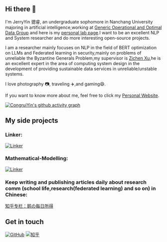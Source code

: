 ## Hi there 👋

  I'm JerryYin 骢睿, an undergraduate sophomore in Nanchang University majoring in artificial intelligence,working at [Generic Operational and Optimal Data Group](https://good.ncu.edu.cn/index.html) and here is my [personal lab page](https://good.ncu.edu.cn/~YinCR/).I want to be an excellent NLP and System researcher and do more interesting open-source projects.
    
  I am a researcher mainly focuses on NLP in the field of BERT optimization on LLMs and Federated learning in security,mainly on problems of unreliable the Byzantine Generals Problem,my supervisor is [Zichen Xu](https://good.ncu.edu.cn/Pages/Professor.html),he is an excellent expert in the area of computing system design in the development of providing sustainable data services in unreliable/unstable systems.

I love photography 📷, traveling ✈️,and gaming😄.  

If you want to know more about me, feel free to click my [Personal Website](https://JerryYin777.github.io).

[![CongruiYin's github activity graph](https://github-readme-activity-graph.cyclic.app/graph?username=JerryYin777&theme=dracula)](https://github.com/ashutosh00710/github-readme-activity-graph)

## My side projects

### Linker:

[![Linker](https://github-readme-stats.vercel.app/api/pin?username=JerryYin777&repo=Linker&theme=radical)](https://github.com/JerryYin777/Linker)


### Mathematical-Modelling:

[![Linker](https://github-readme-stats.vercel.app/api/pin?username=JerryYin777&repo=Mathematical-Modelling&theme=radical)](https://github.com/JerryYin777/Mathematical-Modelling)

### Keep writing and publishing articles daily about research comm (school life,research(federated learning) and so on) in Chinese:

[知乎专栏：鹅の每日所得](https://www.zhihu.com/column/c_1531067260675940352)


## Get in touch

[![GitHub](https://img.shields.io/badge/GitHub-grey?logo=github)](https://github.com/JerryYin777)
[![知乎](https://img.shields.io/badge/知乎-white?logo=zhihu)](https://www.zhihu.com/people/ycr222)


